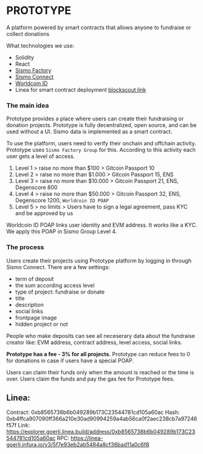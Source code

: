 # PROTOTYPE

A platform powered by smart contracts that allows anyone to fundraise or collect donations

What technologies we use:
- Solidity
- React
- [Sismo Factory](https://github.com/sismo-core/sismo-hub)
- [Sismo Connect](https://github.com/sismo-core/sismo-connect-onchain-verifier)
- [Worldcoin ID](https://github.com/worldcoin/world-id-poap)
- Linea for smart contract deployment [blockscout link](https://explorer.goerli.linea.build/address/0xb8565738b6b049289b173C23544781cd105a60ac)

### The main idea
Prototype provides a place where users can create their fundraising or donation projects. Prototype is fully decentralized, open source, and can be used without a UI. Sismo data is implemented as a smart contract. 

To use the platform, users need to verify their onchain and offchain activity. Prototype uses `Sismo Factory Group` for this. According to this activity each user gets a level of access.

1. Level 1 > raise no more than $100 > Gitcoin Passport 10
2. Level 2 > raise no more than $1.000 > Gitcoin Passport 15, ENS
3. Level 3 > raise no more than $10.000 > Gitcoin Passport 21, ENS, Degenscore 800
4. Level 4 > raise no more than $50.000 > Gitcoin Passport 32, ENS, Degenscore 1200, `Worldcoin ID POAP`
5. Level 5 > no limits > Users have to sign a legal agreement, pass KYC and be approved by us

Worldcoin ID POAP links user identity and EVM address. It works like a KYC. We apply this POAP in Sismo Group Level 4.

### The process
Users create their projects using Prototype platform by logging in through Sismo Connect. There are a few settings:
- term of deposit
- the sum according access level
- type of project: fundraise or donate
- title
- description
- social links
- frontpage image
- hidden project or not

People who make deposits can see all neceserary data about the fundraise creator like: EVM address, contract address, level access, social links.

**Prototype has a fee - 3% for all projects.** Prototype can reduce fees to 0 for donations in case if users have a special POAP.

Users can claim their funds only when the amount is reached or the time is over. Users claim the funds and pay the gas fee for Prototype fees. 

## Linea:
Contract: 0xb8565738b6b049289b173C23544781cd105a60ac
Hash: 0xb4ffca907090ff366a210e30ad90994259a4ab56ca0f2aec238cb7a97246f57f
Link: https://explorer.goerli.linea.build/address/0xb8565738b6b049289b173C23544781cd105a60ac
RPC: https://linea-goerli.infura.io/v3/5f7e93eb2ab5484a8cf36bad11a0c6f8
